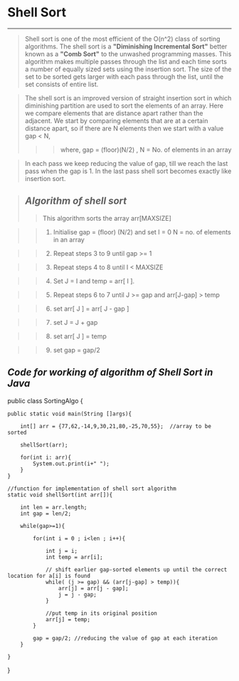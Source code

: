# **Shell Sort**
---
>Shell sort is one of the most efficient of the O(n^2) class of sorting algorithms. The shell sort is a **"Diminishing Incremental Sort"** better known as a **"Comb Sort"** to the unwashed programming masses. This algorithm makes multiple passes through the list and each time sorts a number of equally sized sets using the insertion sort. The size of the set to be sorted gets larger with each pass through the list, until the set consists of entire list.

>The shell sort is an improved version of straight insertion sort in which diminishing partition are used to sort the elements of an array. Here we compare elements that are distance apart rather than the adjacent. We start by comparing elements that are at a certain distance apart, so if there are N elements then we start with a value gap < N, 
>>>where, gap = (floor)(N/2) , N = No. of elements in an array

>In each pass we keep reducing the value of gap, till we reach the last pass when the gap is 1.
>In the last pass shell sort becomes exactly like insertion sort.

>## ***Algorithm of shell sort***
>>This algorithm sorts the array arr[MAXSIZE]

>>1.   Initialise gap = (floor) (N/2) and set I = 0
              N = no. of elements in an array

>>2.   Repeat steps 3 to 9 until gap >= 1

>>3.   Repeat steps 4 to 8 until I < MAXSIZE

>>4.   Set J = I and temp = arr[ I ].

>>5.   Repeat steps 6 to 7 
          until J >= gap and arr[J-gap] > temp

>>6.   set arr[ J ] = arr[ J - gap ]

>>7.   set J = J + gap

>>8.   set arr[ J ] = temp

>>9.   set gap = gap/2



## ***Code for working of algorithm of Shell Sort in Java***
public class SortingAlgo {
    
    public static void main(String []args){
        
        int[] arr = {77,62,-14,9,30,21,80,-25,70,55};  //array to be sorted

        shellSort(arr);

        for(int i: arr){
            System.out.print(i+" ");
        }
    }

    //function for implementation of shell sort algorithm
    static void shellSort(int arr[]){

        int len = arr.length;
        int gap = len/2;

        while(gap>=1){

            for(int i = 0 ; i<len ; i++){

                int j = i;
                int temp = arr[i];

                // shift earlier gap-sorted elements up until the correct location for a[i] is found
                while( (j >= gap) && (arr[j-gap] > temp)){
                    arr[j] = arr[j - gap];
                    j = j - gap;
                }

                //put temp in its original position
                arr[j] = temp;
            }

            gap = gap/2; //reducing the value of gap at each iteration
        }

    }
}